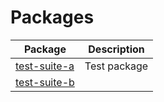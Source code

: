 # Packages

| Package | Description |
| - | - |
| [test-suite-a](docs/test-suite-a) | Test package |
| [test-suite-b](docs/test-suite-b) | |
